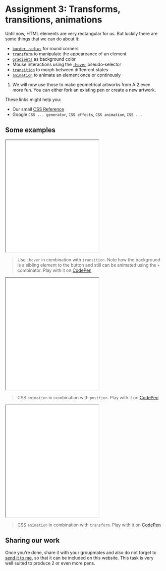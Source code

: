 # Assignment 3: Transforms, transitions, animations

Until now, HTML elements are very rectangular for us. But luckily there are some things that we can do about it:

- [`border-radius`](https://www.w3schools.com/cssref/css3_pr_border-radius.asp) for round corners
- [`transform`](https://css-tricks.com/almanac/properties/t/transform/) to manipulate the appeareance of an element
- [`gradients`](https://cssgradient.io) as background color
- Mouse interactions using the [`:hover`](https://www.w3schools.com/cssref/sel_hover.asp) pseudo-selector
- [`transition`](https://css-tricks.com/almanac/properties/t/transition/) to morph between diffenrent states
- [`animation`](https://css-tricks.com/almanac/properties/a/animation/) to animate an element once or continously

1. We will now use those to make geometrical artworks from A.2 even more fun. You can either fork an existing pen or create a new artwork.

These links might help you:
- Our small [CSS Reference](/manual/3b-CSS)
- Google `CSS ... generator`, `CSS effects`, `CSS animation`, `CSS ...`

## Some examples

<iframe height="360" src="/examples/hover-me/embed"></iframe>

> Use `:hover` in combination with `transition`. Note how the background is a sibling element to the button and still can be animated using the `+` combinator. Play with it on [CodePen](https://codepen.io/moritzebeling/pen/RwpjxaY)

<iframe height="360" src="/examples/x-y-bubbles/embed"></iframe>

> CSS `animation` in combination with `position`. Play with it on [CodePen](https://codepen.io/moritzebeling/pen/OJpOzgY)

<iframe height="360" src="/examples/rotating-cells/embed"></iframe>

> CSS `animation` in combination with `transform`. Play with it on [CodePen](https://codepen.io/moritzebeling/pen/qBrVVOO)

## Sharing our work

Once you’re done, share it with your groupmates and also do not forget to [send it to me](/manual/4a-sharing), so that it can be included on this website.
This task is very well suited to produce 2 or even more pens.
